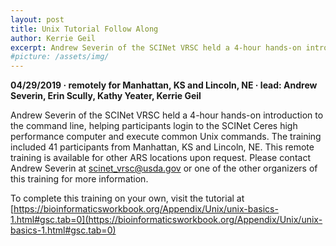 ```yaml
---
layout: post
title: Unix Tutorial Follow Along
author: Kerrie Geil
excerpt: Andrew Severin of the SCINet VRSC held a 4-hour hands-on introduction to the command line, helping participants login to the SCINet Ceres high performance computer and execute common Unix commands.
#picture: /assets/img/
---
```


**04/29/2019  &middot;   remotely for Manhattan, KS and Lincoln, NE   &middot;   lead: Andrew Severin, Erin Scully, Kathy Yeater, Kerrie Geil**   

Andrew Severin of the SCINet VRSC held a 4-hour hands-on introduction to the command line, helping participants login to the SCINet Ceres high performance computer and execute common Unix commands. The training included 41 participants from Manhattan, KS and Lincoln, NE. This remote training is available for other ARS locations upon request. Please contact Andrew Severin at scinet_vrsc@usda.gov or one of the other organizers of this training for more information.

To complete this training on your own, visit the tutorial at [https://bioinformaticsworkbook.org/Appendix/Unix/unix-basics-1.html#gsc.tab=0](https://bioinformaticsworkbook.org/Appendix/Unix/unix-basics-1.html#gsc.tab=0)